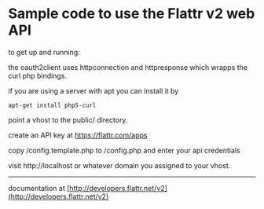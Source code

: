 # Sample code to use the Flattr v2 web API

to get up and running:

the oauth2client uses httpconnection and httpresponse which wrapps the curl php bindings.

if you are using a server with apt you can install it by

    apt-get install php5-curl

point a vhost to the public/ directory.

create an API key at https://flattr.com/apps

copy /config.template.php to /config.php and enter your api credentials

visit http://localhost or whatever domain you assigned to your vhost.

----
documentation at [http://developers.flattr.net/v2](http://developers.flattr.net/v2)
